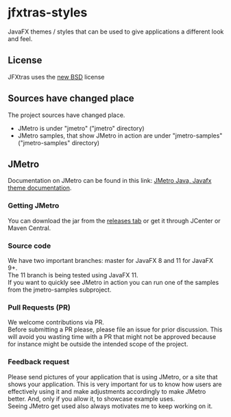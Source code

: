 jfxtras-styles
==============

JavaFX themes / styles that can be used to give applications a different look and feel.

## License
JFXtras uses the [new BSD](http://en.wikipedia.org/wiki/BSD_licenses#3-clause_license_.28.22Revised_BSD_License.22.2C_.22New_BSD_License.22.2C_or_.22Modified_BSD_License.22.29) license

## Sources have changed place
The project sources have changed place.
- JMetro is under "jmetro" ("jmetro" directory)   
- JMetro samples, that show JMetro in action are under "jmetro-samples" ("jmetro-samples" directory)

## JMetro
Documentation on JMetro can be found in this link: [JMetro Java, Javafx theme documentation](https://pixelduke.com/java-javafx-theme-jmetro).  

### Getting JMetro
You can download the jar from the [releases tab](https://github.com/JFXtras/jfxtras-styles/releases) or get it through
JCenter or Maven Central. 

### Source code
We have two important branches: master for JavaFX 8 and 11 for JavaFX 9+.   
The 11 branch is being tested using JavaFX 11.  
If you want to quickly see JMetro in action you can run one of the samples from the jmetro-samples subproject.

### Pull Requests (PR)
We welcome contributions via PR.  
Before submitting a PR please, please file an issue for prior discussion. This will avoid you wasting time with a PR that
might not be approved because for instance might be outside the intended scope of the project.

### Feedback request
Please send pictures of your application that is using JMetro, or a site that shows your application. This is very important for us
to know how users are effectively using it and make adjustments accordingly to make JMetro better.  And, only if you allow it, to showcase example uses.    
Seeing JMetro get used also always motivates me to keep working on it.
